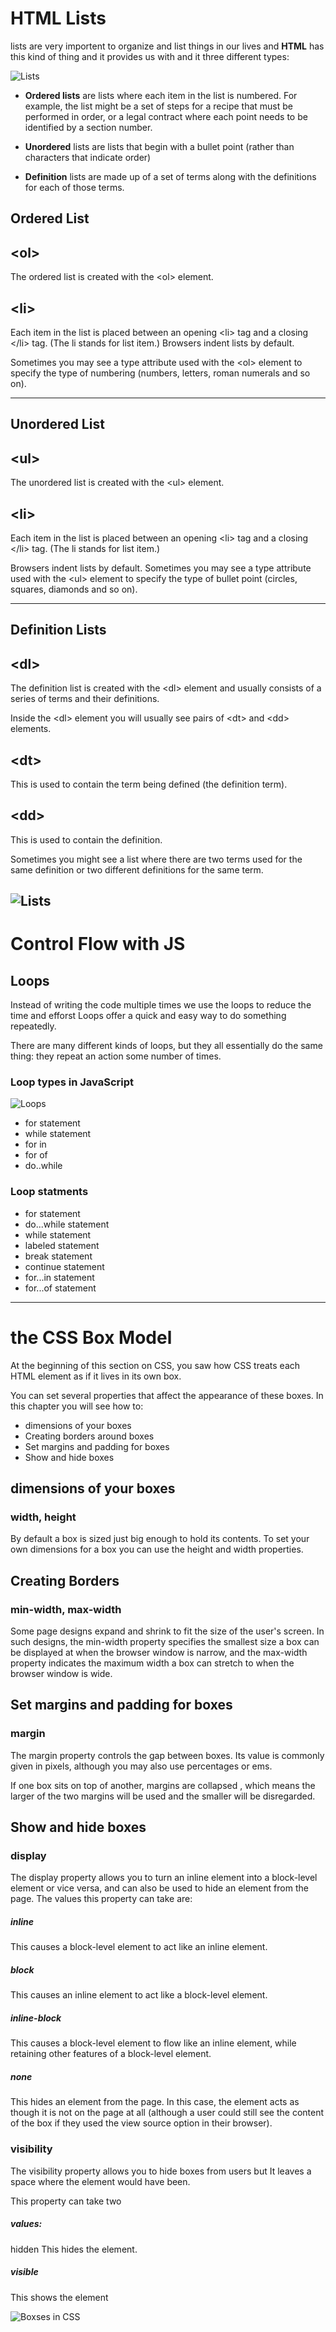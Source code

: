 # HTML Lists
lists are very importent to organize and list things in our lives and **HTML** has this kind of thing and it provides us with
and it three different types: 

![Lists](https://encrypted-tbn0.gstatic.com/images?q=tbn:ANd9GcQ7pS_3EzFCBKG_MoyfCmMDPlOQDzCa8KJudw&usqp=CAU)

+ **Ordered lists** are lists where each item in the list is 
numbered. For example, the list might be a set of steps for 
a recipe that must be performed in order, or a legal contract 
where each point needs to be identified by a section 
number.

+ **Unordered** lists are lists that begin with a bullet point 
(rather than characters that indicate order)

+ **Definition** lists are made up of a set of terms along with the 
definitions for each of those terms.

## Ordered List
## \<ol>

The ordered list is created with 
the \<ol> element.
## \<li>
 
Each item in the list is placed 
between an opening \<li> tag 
and a closing \</li> tag. (The li
stands for list item.)
Browsers indent lists by default.

Sometimes you may see a type
attribute used with the \<ol>
element to specify the type of 
numbering (numbers, letters, 
roman numerals and so on).

----------------

## Unordered List
## \<ul>
The unordered list is created 
with the \<ul> element.
## \<li>
Each item in the list is placed 
between an opening \<li> tag 
and a closing \</li> tag. (The li
stands for list item.)

Browsers indent lists by default.
Sometimes you may see a type
attribute used with the \<ul>
element to specify the type of 
bullet point (circles, squares, 
diamonds and so on).

-----------------

## Definition Lists

## \<dl>
The definition list is created with 
the \<dl> element and usually 
consists of a series of terms and 
their definitions.

Inside the \<dl> element you will 
usually see pairs of \<dt> and 
\<dd> elements.
## \<dt>
This is used to contain the term 
being defined (the definition 
term).
## \<dd>
This is used to contain the 
definition.
  
Sometimes you might see a list 
where there are two terms used 
for the same definition or two 
different definitions for the same 
term.

![Lists](https://encrypted-tbn0.gstatic.com/images?q=tbn:ANd9GcQ1BCJ3dIdUJzNQ-H9Q2gwE3YwFXpTUlmxPoQ&usqp=CAU)
-------------------
# Control Flow with JS

## Loops

Instead of writing the code multiple times we use the loops to reduce the time and efforst Loops offer a quick and easy way to do something repeatedly.

There are many different kinds of loops, but they all essentially do the same thing: they repeat an action some number of times.
### Loop types in JavaScript
![Loops](https://media.geeksforgeeks.org/wp-content/uploads/20191023174139/1021.png)

* for statement
* while statement
* for in
* for of
* do..while


### Loop statments
* for statement
* do...while statement
* while statement
* labeled statement
* break statement
* continue statement
* for...in statement
* for...of statement



-------------------
# the CSS Box Model

At the beginning of this section on CSS, 
you saw how CSS treats each HTML 
element as if it lives in its own box.

You can set several properties that affect the appearance of 
these boxes. In this chapter you will see how to:

+ dimensions of your boxes
+ Creating borders around boxes
+ Set margins and padding for boxes
+ Show and hide boxes

## dimensions of your boxes

### width, height

By default a box is sized just big 
enough to hold its contents. To 
set your own dimensions for a 
box you can use the height and 
width properties.

##  Creating Borders
### min-width, max-width

Some page designs expand and 
shrink to fit the size of the user's 
screen. In such designs, the 
min-width property specifies 
the smallest size a box can be 
displayed at when the browser 
window is narrow, and the 
max-width property indicates 
the maximum width a box can 
stretch to when the browser 
window is wide.

## Set margins and padding for boxes
### margin

The margin property controls 
the gap between boxes. Its value 
is commonly given in pixels, 
although you may also use 
percentages or ems.

If one box sits on top of another, 
margins are collapsed , which 
means the larger of the two 
margins will be used and the 
smaller will be disregarded.

## Show and hide boxes
### display

The display property allows 
you to turn an inline element 
into a block-level element or vice 
versa, and can also be used to 
hide an element from the page.
The values this property can 
take are:
##### inline
This causes a block-level 
element to act like an inline 
element.

##### block
This causes an inline element to 
act like a block-level element.

##### inline-block
This causes a block-level 
element to flow like an inline 
element, while retaining other 
features of a block-level element.

##### none
This hides an element from the 
page. In this case, the element 
acts as though it is not on the 
page at all (although a user could 
still see the content of the box if 
they used the view source option 
in their browser).

### visibility

The visibility property allows 
you to hide boxes from users 
but It leaves a space where the 
element would have been.

This property can take two 
##### values:
hidden
This hides the element.
##### visible
This shows the element

![Boxses in CSS](https://miro.medium.com/max/1276/1*PGOsy3OmNgYwHaomZbYePQ.png)

